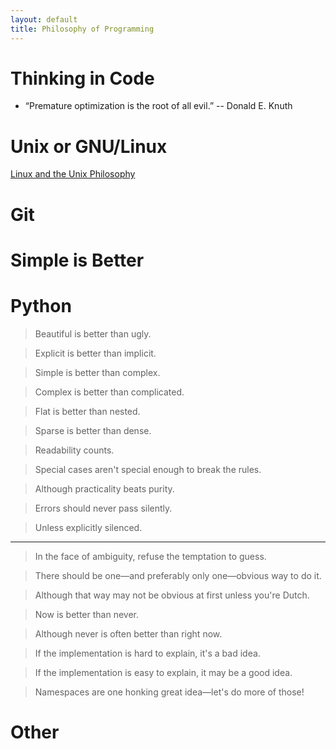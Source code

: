 ```yaml
---
layout: default
title: Philosophy of Programming
---
```


# Thinking in Code

+ “Premature optimization is the root of all evil.” -- Donald E. Knuth

# Unix or GNU/Linux
[Linux and the Unix Philosophy](http://book.douban.com/people/nourl/annotation/7564417/)

# Git

# Simple is Better

# Python

>Beautiful is better than ugly.

>Explicit is better than implicit.

>Simple is better than complex.

>Complex is better than complicated.

>Flat is better than nested.

>Sparse is better than dense.

>Readability counts.

>Special cases aren't special enough to break the rules.

>Although practicality beats purity.

>Errors should never pass silently.

>Unless explicitly silenced.

---

>In the face of ambiguity, refuse the temptation to guess.

>There should be one—and preferably only one—obvious way to do it.

>Although that way may not be obvious at first unless you're Dutch.

>Now is better than never.

>Although never is often better than right now.

>If the implementation is hard to explain, it's a bad idea.

>If the implementation is easy to explain, it may be a good idea.

>Namespaces are one honking great idea—let's do more of those!


# Other
